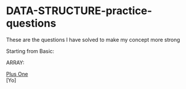 # DATA-STRUCTURE-practice-questions
These are the questions I have solved to make my concept more strong

Starting from Basic:


ARRAY:

[Plus One](https://leetcode.com/problems/plus-one/)\
[Yo]
